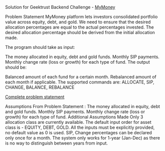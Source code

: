 Solution for Geektrust Backend Challenge - [MyMoney](https://www.geektrust.com/coding/detailed/my-money)

Problem Statement
MyMoney platform lets investors consolidated portfolio value across equity, debt, and gold. We need to ensure that the desired allocation percentages are equal to the actual percentages invested. The desired allocation percentage should be derived from the initial allocation made.

The program should take as input:

The money allocated in equity, debt and gold funds.
Monthly SIP payments.
Monthly change rate (loss or growth) for each type of fund.
The output should be:

Balanced amount of each fund for a certain month.
Rebalanced amount of each month if applicable.
The supported commands are:
ALLOCATE, SIP, CHANGE, BALANCE, REBALANCE

[Complete problem statement](https://www.geektrust.com/coding/detailed/my-money)

Assumptions
From Problem Statement : 
The money allocated in equity, debt and gold funds.
Monthly SIP payments.
Monthly change rate (loss or growth) for each type of fund.
Additional Assumptions Made
Only 3 allocation class are currently available.
The default input order for asset class is - EQUITY, DEBT, GOLD.
All the inputs must be explicitly provided, no default value as 0 is used.
SIP, Change percentages can be declared only once for a month.
The system only works for 1-year (Jan-Dec) as there is no way to distinguish between years from input.
